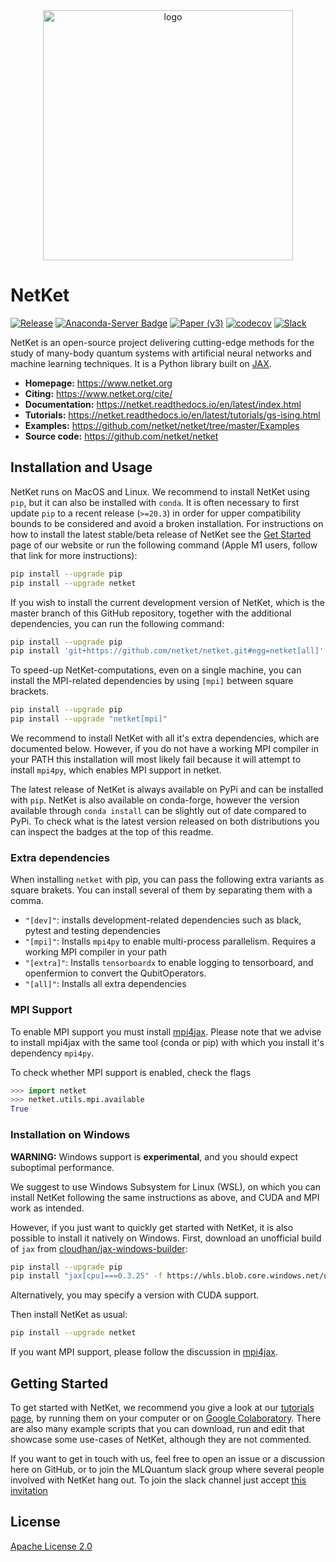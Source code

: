 <div align="center">
<img src="https://www.netket.org/logo/logo_simple.jpg" alt="logo" width="400"></img>
</div>

# __NetKet__

[![Release](https://img.shields.io/github/release/netket/netket.svg)](https://github.com/netket/netket/releases)
[![Anaconda-Server Badge](https://anaconda.org/conda-forge/netket/badges/version.svg)](https://anaconda.org/conda-forge/netket)
[![Paper (v3)](https://img.shields.io/badge/paper%20%28v3%29-arXiv%3A2112.10526-B31B1B)](https://scipost.org/SciPostPhysCodeb.7/pdf)
[![codecov](https://codecov.io/gh/netket/netket/branch/master/graph/badge.svg?token=gzcOlpO5lB)](https://codecov.io/gh/netket/netket)
[![Slack](https://img.shields.io/badge/slack-chat-green.svg)](https://join.slack.com/t/mlquantum/shared_invite/zt-19wibmfdv-LLRI6i43wrLev6oQX0OfOw)

NetKet is an open-source project delivering cutting-edge methods for the study
of many-body quantum systems with artificial neural networks and machine learning techniques.
It is a Python library built on [JAX](https://github.com/google/jax).

- **Homepage:** <https://www.netket.org>
- **Citing:** <https://www.netket.org/cite/>
- **Documentation:** <https://netket.readthedocs.io/en/latest/index.html>
- **Tutorials:** <https://netket.readthedocs.io/en/latest/tutorials/gs-ising.html>
- **Examples:** <https://github.com/netket/netket/tree/master/Examples>
- **Source code:** <https://github.com/netket/netket>

## Installation and Usage

NetKet runs on MacOS and Linux. We recommend to install NetKet using `pip`, but it can also be installed with `conda`.
It is often necessary to first update `pip` to a recent release (`>=20.3`) in order for upper compatibility bounds to be considered and avoid a broken installation.
For instructions on how to install the latest stable/beta release of NetKet see the [Get Started](https://www.netket.org/get_started/) page of our website or run the following command (Apple M1 users, follow that link for more instructions):

```sh
pip install --upgrade pip
pip install --upgrade netket
```

If you wish to install the current development version of NetKet, which is the master branch of this GitHub repository, together with the additional dependencies, you can run the following command:

```sh
pip install --upgrade pip
pip install 'git+https://github.com/netket/netket.git#egg=netket[all]'
```

To speed-up NetKet-computations, even on a single machine, you
can install the MPI-related dependencies by using `[mpi]` between square brackets.

```sh
pip install --upgrade pip
pip install --upgrade "netket[mpi]"
```

We recommend to install NetKet with all it's extra dependencies, which are documented below.
However, if you do not have a working MPI compiler in your PATH this installation will most likely fail because
it will attempt to install `mpi4py`, which enables MPI support in netket.

The latest release of NetKet is always available on PyPi and can be installed with `pip`.
NetKet is also available on conda-forge, however the version available through `conda install`
can be slightly out of date compared to PyPi.
To check what is the latest version released on both distributions you can inspect the badges at the top of this readme.

### Extra dependencies
When installing `netket` with pip, you can pass the following extra variants as square brakets. You can install several of them by separating them with a comma.
 - `"[dev]"`: installs development-related dependencies such as black, pytest and testing dependencies
 - `"[mpi]"`: Installs `mpi4py` to enable multi-process parallelism. Requires a working MPI compiler in your path
 - `"[extra]"`: Installs `tensorboardx` to enable logging to tensorboard, and openfermion to convert the QubitOperators.
 - `"[all]"`: Installs all extra dependencies

### MPI Support
To enable MPI support you must install [mpi4jax](https://github.com/PhilipVinc/mpi4jax). Please note that we advise to install mpi4jax  with the same tool (conda or pip) with which you install it's dependency `mpi4py`.

To check whether MPI support is enabled, check the flags
```python
>>> import netket
>>> netket.utils.mpi.available
True
```

### Installation on Windows
**WARNING:** Windows support is **experimental**, and you should expect suboptimal performance.

We suggest to use Windows Subsystem for Linux (WSL), on which you can install NetKet following the same instructions as above, and CUDA and MPI work as intended.

However, if you just want to quickly get started with NetKet, it is also possible to install it natively on Windows. First, download an unofficial build of `jax` from [cloudhan/jax-windows-builder](https://github.com/cloudhan/jax-windows-builder):
```sh
pip install --upgrade pip
pip install "jax[cpu]===0.3.25" -f https://whls.blob.core.windows.net/unstable/index.html --use-deprecated legacy-resolver
```
Alternatively, you may specify a version with CUDA support.

Then install NetKet as usual:
```sh
pip install --upgrade netket
```

If you want MPI support, please follow the discussion in [mpi4jax](https://github.com/mpi4jax/mpi4jax/issues/24).

## Getting Started

To get started with NetKet, we recommend you give a look at our [tutorials page](https://netket.readthedocs.io/en/latest/tutorials/gs-ising.htmls), by running them on your computer or on [Google Colaboratory](https://colab.research.google.com).
There are also many example scripts that you can download, run and edit that showcase some use-cases of NetKet, although they are not commented.

If you want to get in touch with us, feel free to open an issue or a discussion here on GitHub, or to join the MLQuantum slack group where several people involved with NetKet hang out. To join the slack channel just accept [this invitation](https://join.slack.com/t/mlquantum/shared_invite/zt-19wibmfdv-LLRI6i43wrLev6oQX0OfOw)

## License

[Apache License 2.0](https://github.com/netket/netket/blob/master/LICENSE)
